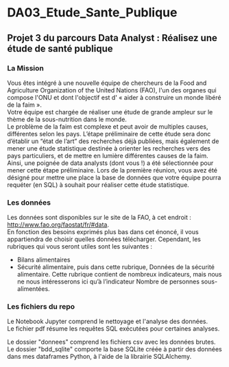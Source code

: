 # DA03_Etude_Sante_Publique

## Projet 3 du parcours Data Analyst : Réalisez une étude de santé publique

### La Mission  
  
Vous êtes intégré à une nouvelle équipe de chercheurs de la Food and Agriculture Organization of the United Nations (FAO), l'un des organes qui compose l'ONU et dont l'objectif est d' « aider à construire un monde libéré de la faim ».  
Votre équipe est chargée de réaliser une étude de grande ampleur sur le thème de la sous-nutrition dans le monde.  
Le problème de la faim est complexe et peut avoir de multiples causes, différentes selon les pays. L’étape préliminaire de cette étude sera donc d’établir un “état de l’art” des recherches déjà publiées, mais également de mener une étude statistique destinée à orienter les recherches vers des pays particuliers, et de mettre en lumière différentes causes de la faim. Ainsi, une poignée de data analysts (dont vous !) a été sélectionnée pour mener cette étape préliminaire. Lors de la première réunion, vous avez été désigné pour mettre une place la base de données que votre équipe pourra requéter (en SQL) à souhait pour réaliser cette étude statistique.  
  
  
### Les données
  
Les données sont disponibles sur le site de la FAO, à cet endroit : http://www.fao.org/faostat/fr/#data.  
En fonction des besoins exprimés plus bas dans cet énoncé, il vous appartiendra de choisir quelles données télécharger. Cependant, les rubriques qui vous seront utiles sont les suivantes :
- Bilans alimentaires
- Sécurité alimentaire, puis dans cette rubrique, Données de la sécurité alimentaire.
Cette rubrique contient de nombreux indicateurs, mais nous ne nous intéresserons ici qu’à l’indicateur Nombre de personnes sous-alimentées.  
  
  
### Les fichiers du repo
  
Le Notebook Jupyter comprend le nettoyage et l'analyse des données.  
Le fichier pdf résume les requêtes SQL exécutées pour certaines analyses.  
  
Le dossier "donnees" comprend les fichiers csv avec les données brutes.  
Le dossier "bdd_sqlite" comporte la base SQLite créée à partir des données dans mes dataframes Python, à l'aide de la librairie SQLAlchemy.  
